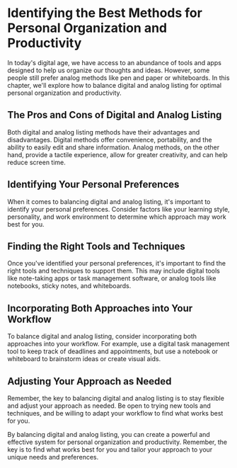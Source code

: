 Identifying the Best Methods for Personal Organization and Productivity
=========================================================================================================================

In today's digital age, we have access to an abundance of tools and apps designed to help us organize our thoughts and ideas. However, some people still prefer analog methods like pen and paper or whiteboards. In this chapter, we'll explore how to balance digital and analog listing for optimal personal organization and productivity.

The Pros and Cons of Digital and Analog Listing
-----------------------------------------------

Both digital and analog listing methods have their advantages and disadvantages. Digital methods offer convenience, portability, and the ability to easily edit and share information. Analog methods, on the other hand, provide a tactile experience, allow for greater creativity, and can help reduce screen time.

Identifying Your Personal Preferences
-------------------------------------

When it comes to balancing digital and analog listing, it's important to identify your personal preferences. Consider factors like your learning style, personality, and work environment to determine which approach may work best for you.

Finding the Right Tools and Techniques
--------------------------------------

Once you've identified your personal preferences, it's important to find the right tools and techniques to support them. This may include digital tools like note-taking apps or task management software, or analog tools like notebooks, sticky notes, and whiteboards.

Incorporating Both Approaches into Your Workflow
------------------------------------------------

To balance digital and analog listing, consider incorporating both approaches into your workflow. For example, use a digital task management tool to keep track of deadlines and appointments, but use a notebook or whiteboard to brainstorm ideas or create visual aids.

Adjusting Your Approach as Needed
---------------------------------

Remember, the key to balancing digital and analog listing is to stay flexible and adjust your approach as needed. Be open to trying new tools and techniques, and be willing to adapt your workflow to find what works best for you.

By balancing digital and analog listing, you can create a powerful and effective system for personal organization and productivity. Remember, the key is to find what works best for you and tailor your approach to your unique needs and preferences.
